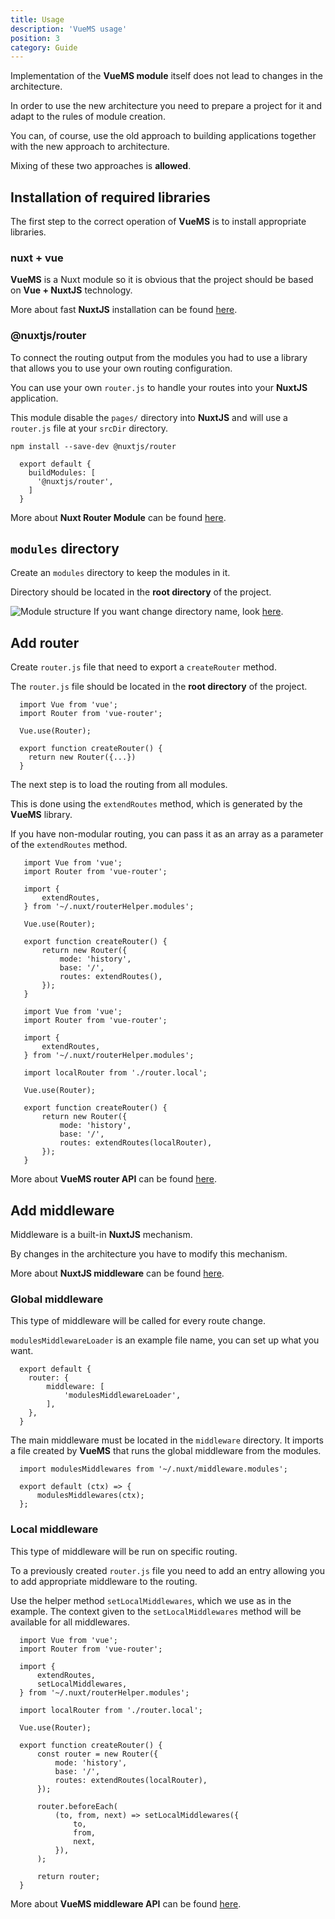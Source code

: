 ```yaml
---
title: Usage
description: 'VueMS usage'
position: 3
category: Guide
---
```


Implementation of the **VueMS module** itself does not lead to changes in the architecture.

In order to use the new architecture you need to prepare a project for it and adapt to the rules of module creation.

<alert type="info">
  You can, of course, use the old approach to building applications together with the new approach to architecture.

  Mixing of these two approaches is <b>allowed</b>.

</alert>

## Installation of required libraries

The first step to the correct operation of **VueMS** is to install appropriate libraries.

### nuxt + vue

**VueMS** is a Nuxt module so it is obvious that the project should be based on **Vue + NuxtJS** technology.


<alert type="info">
  More about fast <b>NuxtJS</b> installation can be found <a href="https://nuxtjs.org/docs/2.x/get-started/installation" target="_blank">here</a>.
</alert>

### @nuxtjs/router

To connect the routing output from the modules you had to use a library that allows you to use your own routing configuration.

You can use your own `router.js` to handle your routes into your **NuxtJS** application.

<alert type="warning">
  This module disable the <code>pages/</code> directory into <b>NuxtJS</b> and will use a <code>router.js</code> file at your <code>srcDir</code> directory.
</alert>


```
npm install --save-dev @nuxtjs/router
```

```javascript{}[nuxt.config.js]
  export default {
    buildModules: [
      '@nuxtjs/router',
    ]
  }
```

<alert type="info">
  More about <b>Nuxt Router Module</b> can be found <a href="https://github.com/nuxt-community/router-module" target="_blank">here</a>.
</alert>

## `modules` directory

Create an `modules` directory to keep the modules in it.

Directory should be located in the **root directory** of the project.

<alert type="info" align="center">
      <img src="/examples/new_module_structure-desc.png" alt="Module structure">
</alert>

<alert type="info">
  If you want change directory name, look <a href="/options#modulesdir" >here</a>.
</alert>

## Add router

Create `router.js` file that need to export a `createRouter` method.

<alert type="info">
  The <code>router.js</code> file should be located in the <b>root directory</b> of the project.
</alert>

```javascript{}[router.js]
  import Vue from 'vue';
  import Router from 'vue-router';

  Vue.use(Router);

  export function createRouter() {
    return new Router({...})
  }

```

The next step is to load the routing from all modules.

This is done using the `extendRoutes` method, which is generated by the **VueMS** library.

<alert type="warning">
  If you have non-modular routing, you can pass it as an array as a parameter of the <code>extendRoutes</code> method.
</alert>


<code-group>
  <code-block label="Extend router" active>

 ```javascript{}[router.js]
    import Vue from 'vue';
    import Router from 'vue-router';

    import {
        extendRoutes,
    } from '~/.nuxt/routerHelper.modules';

    Vue.use(Router);

    export function createRouter() {
        return new Router({
            mode: 'history',
            base: '/',
            routes: extendRoutes(),
        });
    }
  ```
  </code-block>
    <code-block label="With local router">

 ```javascript{}[router.js]
    import Vue from 'vue';
    import Router from 'vue-router';

    import {
        extendRoutes,
    } from '~/.nuxt/routerHelper.modules';

    import localRouter from './router.local';

    Vue.use(Router);

    export function createRouter() {
        return new Router({
            mode: 'history',
            base: '/',
            routes: extendRoutes(localRouter),
        });
    }
  ```
  </code-block>
</code-group>

<alert type="info">
  More about <b>VueMS router API</b> can be found <a href="/router" >here</a>.
</alert>

## Add middleware

Middleware is a built-in **NuxtJS** mechanism.

By changes in the architecture you have to modify this mechanism.

<alert type="info">
  More about <b>NuxtJS middleware</b> can be found <a href="https://nuxtjs.org/docs/2.x/directory-structure/middleware" target="_blank" >here</a>.
</alert>

### Global middleware

This type of middleware will be called for every route change.


`modulesMiddlewareLoader` is an example file name, you can set up what you want.

```javascript{}[nuxt.config.js]
  export default {
    router: {
        middleware: [
            'modulesMiddlewareLoader',
        ],
    },
  }
```

The main middleware must be located in the `middleware` directory.
It imports a file created by **VueMS** that runs the global middleware from the modules.

```javascript{}[middleware/modulesMiddlewareLoader.js]
  import modulesMiddlewares from '~/.nuxt/middleware.modules';

  export default (ctx) => {
      modulesMiddlewares(ctx);
  };
```

### Local middleware

This type of middleware will be run on specific routing.

To a previously created `router.js` file you need to add an entry allowing you to add appropriate middleware to the routing.

Use the helper method `setLocalMiddlewares`, which we use as in the example.
The context given to the `setLocalMiddlewares` method will be available for all middlewares.

```javascript{}[router.js]
  import Vue from 'vue';
  import Router from 'vue-router';

  import {
      extendRoutes,
      setLocalMiddlewares,
  } from '~/.nuxt/routerHelper.modules';

  import localRouter from './router.local';

  Vue.use(Router);

  export function createRouter() {
      const router = new Router({
          mode: 'history',
          base: '/',
          routes: extendRoutes(localRouter),
      });

      router.beforeEach(
          (to, from, next) => setLocalMiddlewares({
              to,
              from,
              next,
          }),
      );

      return router;
  }
```

<alert type="info">
  More about <b>VueMS middleware API</b> can be found <a href="/middleware" >here</a>.
</alert>
